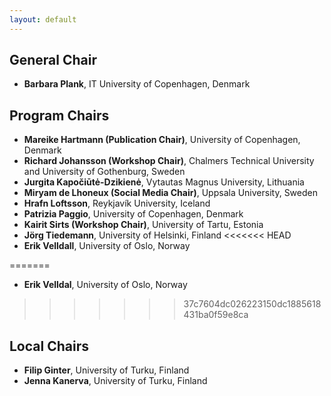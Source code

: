 ```yaml
---
layout: default
---
```


## General Chair

* **Barbara Plank**, IT University of Copenhagen, Denmark

## Program Chairs

* **Mareike Hartmann (Publication Chair)**, University of Copenhagen, Denmark
* **Richard Johansson (Workshop Chair)**, Chalmers Technical University and University of Gothenburg, Sweden
* **Jurgita Kapočiūtė-Dzikienė**, Vytautas Magnus University, Lithuania
* **Miryam de Lhoneux (Social Media Chair)**, Uppsala University, Sweden
* **Hrafn Loftsson**, Reykjavík University, Iceland
* **Patrizia Paggio**, University of Copenhagen, Denmark
* **Kairit Sirts (Workshop Chair)**, University of Tartu, Estonia
* **Jörg Tiedemann**, University of Helsinki, Finland
<<<<<<< HEAD
* **Erik Velldall**, University of Oslo, Norway


=======
* **Erik Velldal**, University of Oslo, Norway
>>>>>>> 37c7604dc026223150dc1885618431ba0f59e8ca


## Local Chairs

* **Filip Ginter**, University of Turku, Finland
* **Jenna Kanerva**, University of Turku, Finland

